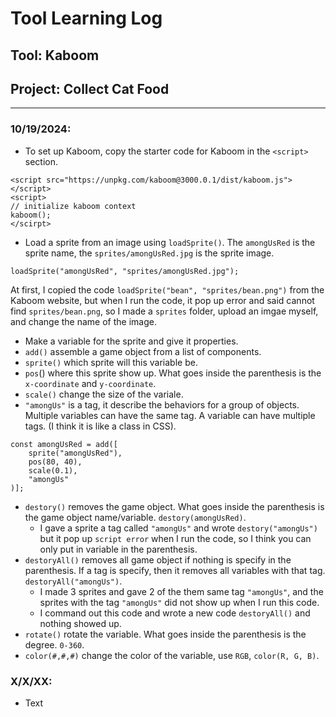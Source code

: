 # Tool Learning Log

## Tool: **Kaboom**

## Project: **Collect Cat Food**

---

### 10/19/2024:
- To set up Kaboom, copy the starter code for Kaboom in the `<script>` section.
``` JS
<script src="https://unpkg.com/kaboom@3000.0.1/dist/kaboom.js"></script>
<script>
// initialize kaboom context
kaboom();
</scirpt>
```

- Load a sprite from an image using `loadSprite()`. The `amongUsRed` is the sprite name, the `sprites/amongUsRed.jpg` is the sprite image.
``` JS
loadSprite("amongUsRed", "sprites/amongUsRed.jpg");
```
At first, I copied the code `loadSprite("bean", "sprites/bean.png")` from the Kaboom website, but when I run the code, it pop up error and said cannot find `sprites/bean.png`, so I made a `sprites` folder, upload an imgae myself, and change the name of the image.

- Make a variable for the sprite and give it properties.
- `add()` assemble a game object from a list of components.
- `sprite()` which sprite will this variable be.
- `pos`() where this sprite show up. What goes inside the parenthesis is the `x-coordinate` and `y-coordinate`.
- `scale()` change the size of the variale.
- `"amongUs"` is a tag, it describe the behaviors for a group of objects. Multiple variables can have the same tag. A variable can have multiple tags. (I think it is like a class in CSS).
``` JS
const amongUsRed = add([
    sprite("amongUsRed"),
    pos(80, 40),
    scale(0.1),
    "amongUs"
)];
```
- `destory()` removes the game object. What goes inside the parenthesis is the game object name/variable. `destory(amongUsRed)`.
   - I gave a sprite a tag called `"amongUs"` and wrote `destory("amongUs")` but it pop up `script error` when I run the code, so I think you can only put in variable in the parenthesis.
- `destoryAll()` removes all game object if nothing is specify in the parenthesis. If a tag is specify, then it removes all variables with that tag. `destoryAll("amongUs")`.
    - I made 3 sprites and gave 2 of the them same tag `"amongUs"`, and the sprites with the tag `"amongUs"` did not show up when I run this code.
    - I command out this code and wrote a new code `destoryAll()` and nothing showed up.
- `rotate()` rotate the variable. What goes inside the parenthesis is the degree. `0-360`.
- `color(#,#,#)` change the color of the variable, use `RGB`, `color(R, G, B)`.


### X/X/XX:
* Text


<!--
* Links you used today (websites, videos, etc)
* Things you tried, progress you made, etc
* Challenges, a-ha moments, etc
* Questions you still have
* What you're going to try next
-->
